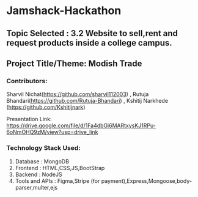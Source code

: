 # Jamshack-Hackathon

## Topic Selected : 3.2 Website to sell,rent and request products inside a college campus.
## Project Title/Theme: Modish Trade 
   


### Contributors: 
Sharvil Nichat(https://github.com/sharvil112003) , Rutuja Bhandari(https://github.com/Rutuja-Bhandari) , Kshitij Narkhede (https://github.com/Kshitijnark)

Presentation Link: https://drive.google.com/file/d/1Fa4dbGi6MARtxysKJ1RPu-6oNmOHQ9zM/view?usp=drive_link


### Technology Stack Used:
  1. Database : MongoDB
  2. Frontend : HTML,CSS,JS,BootStrap
  3. Backend : NodeJS
  4. Tools and APIs : Figma,Stripe (for payment),Express,Mongoose,body-parser,multer,ejs

 
